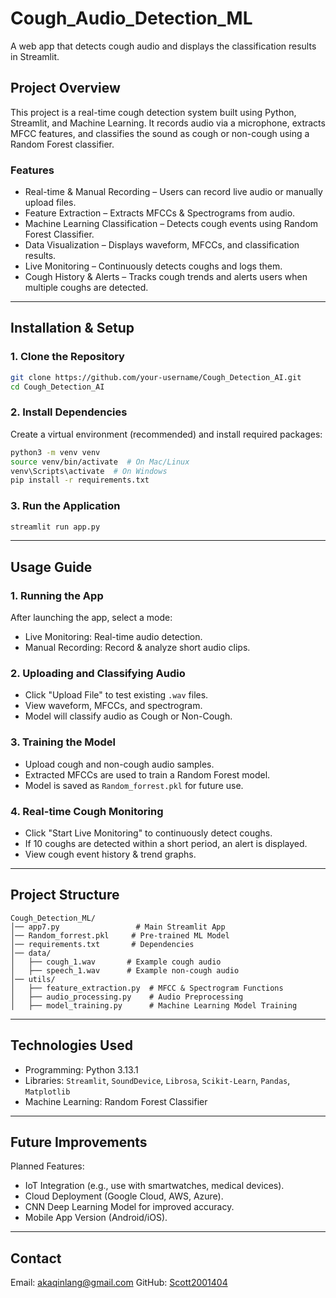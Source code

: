 # Cough_Audio_Detection_ML
A web app that detects cough audio and displays the classification results in Streamlit. 

## Project Overview
This project is a real-time cough detection system built using Python, Streamlit, and Machine Learning. It records audio via a microphone, extracts MFCC features, and classifies the sound as cough or non-cough using a Random Forest classifier.

### Features
- Real-time & Manual Recording – Users can record live audio or manually upload files.
- Feature Extraction – Extracts MFCCs & Spectrograms from audio.
- Machine Learning Classification – Detects cough events using Random Forest Classifier.
- Data Visualization – Displays waveform, MFCCs, and classification results.
- Live Monitoring – Continuously detects coughs and logs them.
- Cough History & Alerts – Tracks cough trends and alerts users when multiple coughs are detected.

---

## Installation & Setup
### 1. Clone the Repository
```bash
git clone https://github.com/your-username/Cough_Detection_AI.git
cd Cough_Detection_AI
```

### 2. Install Dependencies
Create a virtual environment (recommended) and install required packages:
```bash
python3 -m venv venv
source venv/bin/activate  # On Mac/Linux
venv\Scripts\activate  # On Windows
pip install -r requirements.txt
```

### 3. Run the Application
```bash
streamlit run app.py
```

---

## Usage Guide
### 1. Running the App
After launching the app, select a mode:
- Live Monitoring: Real-time audio detection.
- Manual Recording: Record & analyze short audio clips.

### 2. Uploading and Classifying Audio
- Click "Upload File" to test existing `.wav` files.
- View waveform, MFCCs, and spectrogram.
- Model will classify audio as Cough or Non-Cough.

### 3. Training the Model
- Upload cough and non-cough audio samples.
- Extracted MFCCs are used to train a Random Forest model.
- Model is saved as `Random_forrest.pkl` for future use.

### 4. Real-time Cough Monitoring
- Click "Start Live Monitoring" to continuously detect coughs.
- If 10 coughs are detected within a short period, an alert is displayed.
- View cough event history & trend graphs.

---

## Project Structure
```
Cough_Detection_ML/
│── app7.py                 # Main Streamlit App
│── Random_forrest.pkl     # Pre-trained ML Model
│── requirements.txt       # Dependencies
│── data/
│   ├── cough_1.wav       # Example cough audio
│   ├── speech_1.wav      # Example non-cough audio
│── utils/
│   ├── feature_extraction.py  # MFCC & Spectrogram Functions
│   ├── audio_processing.py    # Audio Preprocessing
│   ├── model_training.py      # Machine Learning Model Training
```

---

## Technologies Used
- Programming: Python 3.13.1
- Libraries: `Streamlit`, `SoundDevice`, `Librosa`, `Scikit-Learn`, `Pandas`, `Matplotlib`
- Machine Learning: Random Forest Classifier

---

## Future Improvements
Planned Features:
- IoT Integration (e.g., use with smartwatches, medical devices).
- Cloud Deployment (Google Cloud, AWS, Azure).
- CNN Deep Learning Model for improved accuracy.
- Mobile App Version (Android/iOS).

---

## Contact
Email: [akaqinlang@gmail.com](mailto:akaqinlang@gmail.com)
GitHub: [Scott2001404](https://github.com/Scott2001404)
